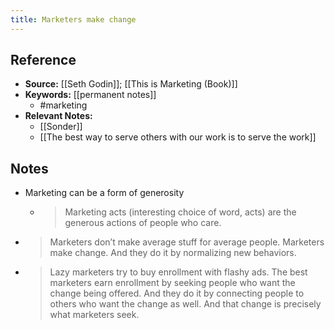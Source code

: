 ```yaml
---
title: Marketers make change
---
```

## Reference
- **Source:** [[Seth Godin]]; [[This is Marketing (Book)]]
- **Keywords:** [[permanent notes]]
	- #marketing
- **Relevant Notes:**
	- [[Sonder]]
	- [[The best way to serve others with our work is to serve the work]]
## Notes
- Marketing can be a form of generosity
	- >Marketing acts (interesting choice of word, acts) are the generous actions of people who care.
- >Marketers don’t make average stuff for average people. Marketers make change. And they do it by normalizing new behaviors.
- >Lazy marketers try to buy enrollment with flashy ads. The best marketers earn enrollment by seeking people who want the change being offered. And they do it by connecting people to others who want the change as well. And that change is precisely what marketers seek.
